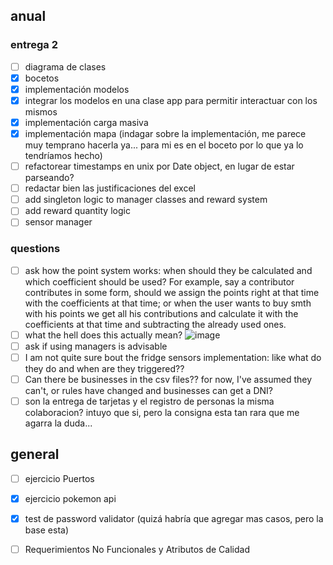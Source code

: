 ## anual

### entrega 2
- [ ] diagrama de clases
- [x] bocetos
- [x] implementación modelos
- [x] integrar los modelos en una clase app para permitir interactuar con los mismos
- [x] implementación carga masiva
- [x] implementación mapa (indagar sobre la implementación, me parece muy temprano hacerla ya... para mi es en el boceto por lo que ya lo tendríamos hecho)
- [ ] refactorear timestamps en unix por Date object, en lugar de estar parseando?
- [ ] redactar bien las justificaciones del excel
- [ ] add singleton logic to manager classes and reward system
- [ ] add reward quantity logic
- [ ] sensor manager

### questions
- [ ] ask how the point system works: when should they be calculated and which coefficient should be used? For example, say a contributor contributes in some form, should we assign the points right at that time with the coefficients at that time; or when the user wants to buy smth with his points we get all his contributions and calculate it with the coefficients at that time and subtracting the already used ones.
- [ ] what the hell does this actually mean? ![image](https://github.com/Lisandrogq/DDS-Grupo11/assets/76252340/cb3268c3-5dc1-4b9d-b9f9-742198ccd73d)
- [ ] ask if using managers is advisable
- [ ] I am not quite sure bout the fridge sensors implementation: like what do they do and when are they triggered??
- [ ] Can there be businesses in the csv files?? for now, I've assumed they can't, or rules have changed and businesses can get a DNI?
- [ ] son la entrega de tarjetas y el registro de personas la misma colaboracion? intuyo que si, pero la consigna esta tan rara que me agarra la duda...
 
## general
- [ ] ejercicio Puertos
- [x] ejercicio pokemon api
- [x] test de password validator (quizá habría que agregar mas casos, pero la base esta)
- [ ] Requerimientos No Funcionales y Atributos de Calidad

